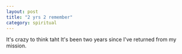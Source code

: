 ```yaml
---
layout: post
title: "2 yrs 2 remember"
category: spiritual
---
```


It's crazy to think taht It's been two years since I've returned from my mission. 